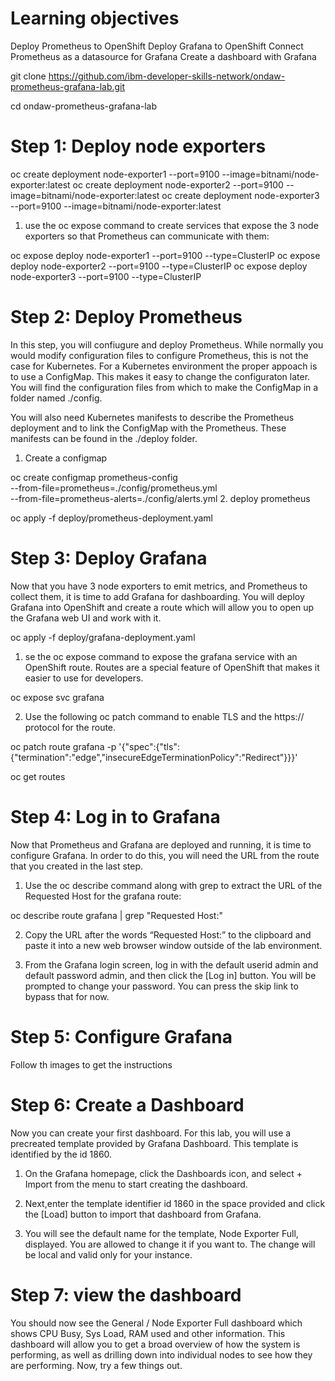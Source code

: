 # Learning objectives

Deploy Prometheus to OpenShift
Deploy Grafana to OpenShift
Connect Prometheus as a datasource for Grafana
Create a dashboard with Grafana

git clone https://github.com/ibm-developer-skills-network/ondaw-prometheus-grafana-lab.git

cd ondaw-prometheus-grafana-lab

# Step 1: Deploy node exporters

oc create deployment node-exporter1 --port=9100 --image=bitnami/node-exporter:latest
oc create deployment node-exporter2 --port=9100 --image=bitnami/node-exporter:latest
oc create deployment node-exporter3 --port=9100 --image=bitnami/node-exporter:latest

1. use the oc expose command to create services that expose the 3 node exporters so that Prometheus can communicate with them:

oc expose deploy node-exporter1 --port=9100 --type=ClusterIP
oc expose deploy node-exporter2 --port=9100 --type=ClusterIP
oc expose deploy node-exporter3 --port=9100 --type=ClusterIP

# Step 2: Deploy Prometheus

In this step, you will confiugure and deploy Prometheus. While normally you would modify configuration files to configure Prometheus, this is not the case for Kubernetes. For a Kubernetes environment the proper appoach is to use a ConfigMap. This makes it easy to change the configuraton later. You will find the configuration files from which to make the ConfigMap in a folder named ./config.

You will also need Kubernetes manifests to describe the Prometheus deployment and to link the ConfigMap with the Prometheus. These manifests can be found in the ./deploy folder.

1. Create a configmap

oc create configmap prometheus-config \
   --from-file=prometheus=./config/prometheus.yml \
   --from-file=prometheus-alerts=./config/alerts.yml
2. deploy prometheus

oc apply -f deploy/prometheus-deployment.yaml

# Step 3: Deploy Grafana

Now that you have 3 node exporters to emit metrics, and Prometheus to collect them, it is time to add Grafana for dashboarding. You will deploy Grafana into OpenShift and create a route which will allow you to open up the Grafana web UI and work with it.

oc apply -f deploy/grafana-deployment.yaml

1. se the oc expose command to expose the grafana service with an OpenShift route. Routes are a special feature of OpenShift that makes it easier to use for developers.

oc expose svc grafana

2. Use the following oc patch command to enable TLS and the https:// protocol for the route.

oc patch route grafana -p '{"spec":{"tls":{"termination":"edge","insecureEdgeTerminationPolicy":"Redirect"}}}'

oc get routes

# Step 4: Log in to Grafana

Now that Prometheus and Grafana are deployed and running, it is time to configure Grafana. In order to do this, you will need the URL from the route that you created in the last step.

1. Use the oc describe command along with grep to extract the URL of the Requested Host for the grafana route:

oc describe route grafana | grep "Requested Host:"

2. Copy the URL after the words “Requested Host:” to the clipboard and paste it into a new web browser window outside of the lab environment.

3. From the Grafana login screen, log in with the default userid admin and default password admin, and then click the [Log in] button. You will be prompted to change your password. You can press the skip link to bypass that for now.

# Step 5: Configure Grafana

Follow th images to get the instructions

# Step 6: Create a Dashboard

Now you can create your first dashboard. For this lab, you will use a precreated template provided by Grafana Dashboard. This template is identified by the id 1860.

1. On the Grafana homepage, click the Dashboards icon, and select + Import from the menu to start creating the dashboard.

2. Next,enter the template identifier id 1860 in the space provided and click the [Load] button to import that dashboard from Grafana.

3. You will see the default name for the template, Node Exporter Full, displayed. You are allowed to change it if you want to. The change will be local and valid only for your instance.

# Step 7: view the dashboard

You should now see the General / Node Exporter Full dashboard which shows CPU Busy, Sys Load, RAM used and other information. This dashboard will allow you to get a broad overview of how the system is performing, as well as drilling down into individual nodes to see how they are performing. Now, try a few things out.

